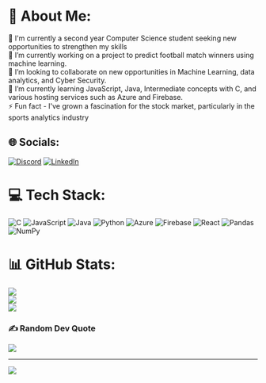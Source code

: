 # 💫 About Me:
🚀 I'm currently a second year Computer Science student seeking new opportunities to strengthen my skills<br>🔭 I’m currently working on a project to predict football match winners using machine learning. <br>👯 I’m looking to collaborate on new opportunities in Machine Learning, data analytics, and Cyber Security.<br>🌱 I’m currently learning JavaScript, Java, Intermediate concepts with C, and various hosting services such as Azure and Firebase.<br>⚡ Fun fact - I've grown a fascination for the stock market, particularly in the sports analytics industry


## 🌐 Socials:
[![Discord](https://img.shields.io/badge/Discord-%237289DA.svg?logo=discord&logoColor=white)](https://discord.gg/hzz23) [![LinkedIn](https://img.shields.io/badge/LinkedIn-%230077B5.svg?logo=linkedin&logoColor=white)](https://linkedin.com/in/linkedin.com/in/hamza-mohammed-e-b9827a231) 

# 💻 Tech Stack:
![C](https://img.shields.io/badge/c-%2300599C.svg?style=for-the-badge&logo=c&logoColor=white) ![JavaScript](https://img.shields.io/badge/javascript-%23323330.svg?style=for-the-badge&logo=javascript&logoColor=%23F7DF1E) ![Java](https://img.shields.io/badge/java-%23ED8B00.svg?style=for-the-badge&logo=openjdk&logoColor=white) ![Python](https://img.shields.io/badge/python-3670A0?style=for-the-badge&logo=python&logoColor=ffdd54) ![Azure](https://img.shields.io/badge/azure-%230072C6.svg?style=for-the-badge&logo=microsoftazure&logoColor=white) ![Firebase](https://img.shields.io/badge/firebase-%23039BE5.svg?style=for-the-badge&logo=firebase) ![React](https://img.shields.io/badge/react-%2320232a.svg?style=for-the-badge&logo=react&logoColor=%2361DAFB) ![Pandas](https://img.shields.io/badge/pandas-%23150458.svg?style=for-the-badge&logo=pandas&logoColor=white) ![NumPy](https://img.shields.io/badge/numpy-%23013243.svg?style=for-the-badge&logo=numpy&logoColor=white)
# 📊 GitHub Stats:
![](https://github-readme-stats.vercel.app/api?username=hamzaelmi068&theme=great-gatsby&hide_border=false&include_all_commits=false&count_private=false)<br/>
![](https://github-readme-streak-stats.herokuapp.com/?user=hamzaelmi068&theme=great-gatsby&hide_border=false)<br/>
![](https://github-readme-stats.vercel.app/api/top-langs/?username=hamzaelmi068&theme=great-gatsby&hide_border=false&include_all_commits=false&count_private=false&layout=compact)

### ✍️ Random Dev Quote
![](https://quotes-github-readme.vercel.app/api?type=horizontal&theme=radical)

---
[![](https://visitcount.itsvg.in/api?id=hamzaelmi068&icon=0&color=0)](https://visitcount.itsvg.in)

<!-- done-->